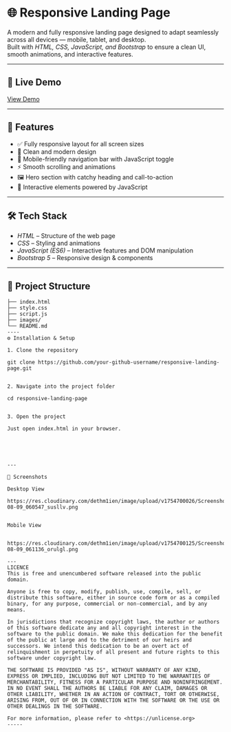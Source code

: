 # 🌐 Responsive Landing Page

A modern and fully responsive landing page designed to adapt seamlessly across all devices — mobile, tablet, and desktop.  
Built with *HTML, CSS, JavaScript, and Bootstrap* to ensure a clean UI, smooth animations, and interactive features.

---

## 🚀 Live Demo
[View Demo](https://hiniya22.github.io/Responsive-landing-page/)

---

## 📌 Features
- ✅ Fully responsive layout for all screen sizes  
- 🎨 Clean and modern design  
- 📱 Mobile-friendly navigation bar with JavaScript toggle  
- ⚡ Smooth scrolling and animations  
- 🖼 Hero section with catchy heading and call-to-action  
- 🔄 Interactive elements powered by JavaScript  

---

## 🛠 Tech Stack
- *HTML* – Structure of the web page  
- *CSS* – Styling and animations  
- *JavaScript (ES6)* – Interactive features and DOM manipulation  
- *Bootstrap 5* – Responsive design & components  

---

## 📂 Project Structure
```plaintext
├── index.html
├── style.css
├── script.js
├── images/
└── README.md
----
⚙ Installation & Setup

1. Clone the repository

git clone https://github.com/your-github-username/responsive-landing-page.git


2. Navigate into the project folder

cd responsive-landing-page


3. Open the project

Just open index.html in your browser.





---

📸 Screenshots

Desktop View

https://res.cloudinary.com/dethm1ien/image/upload/v1754700026/Screenshot_2025-08-09_060547_susllv.png


Mobile View


https://res.cloudinary.com/dethm1ien/image/upload/v1754700125/Screenshot_2025-08-09_061136_orulgl.png

---
LICENCE
This is free and unencumbered software released into the public domain.

Anyone is free to copy, modify, publish, use, compile, sell, or
distribute this software, either in source code form or as a compiled
binary, for any purpose, commercial or non-commercial, and by any
means.

In jurisdictions that recognize copyright laws, the author or authors
of this software dedicate any and all copyright interest in the
software to the public domain. We make this dedication for the benefit
of the public at large and to the detriment of our heirs and
successors. We intend this dedication to be an overt act of
relinquishment in perpetuity of all present and future rights to this
software under copyright law.

THE SOFTWARE IS PROVIDED "AS IS", WITHOUT WARRANTY OF ANY KIND,
EXPRESS OR IMPLIED, INCLUDING BUT NOT LIMITED TO THE WARRANTIES OF
MERCHANTABILITY, FITNESS FOR A PARTICULAR PURPOSE AND NONINFRINGEMENT.
IN NO EVENT SHALL THE AUTHORS BE LIABLE FOR ANY CLAIM, DAMAGES OR
OTHER LIABILITY, WHETHER IN AN ACTION OF CONTRACT, TORT OR OTHERWISE,
ARISING FROM, OUT OF OR IN CONNECTION WITH THE SOFTWARE OR THE USE OR
OTHER DEALINGS IN THE SOFTWARE.

For more information, please refer to <https://unlicense.org>
-----


